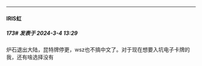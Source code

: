 ﻿
*****

####  IRIS虹  
##### 173#       发表于 2024-3-4 13:29

炉石退出大陆，昆特牌停更，wsz也不搞中文了。对于现在想要入坑电子卡牌的我，还有啥选择没有

